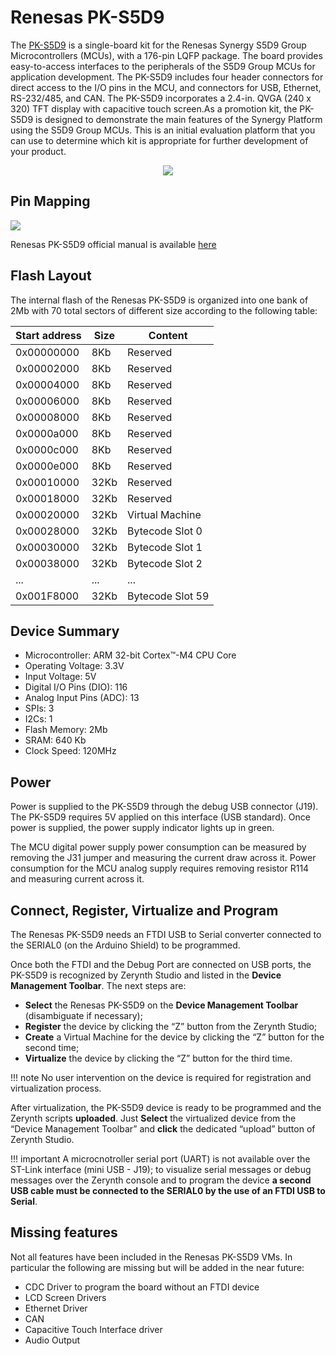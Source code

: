 # Renesas PK-S5D9

The [PK-S5D9](https://www.st.com/content/ccc/resource/technical/document/user_manual/70/fe/4a/3f/e7/e1/4f/7d/DM00039084.pdf/files/DM00039084.pdf/jcr:content/translations/en.DM00039084.pdf) is a single-board kit for the Renesas Synergy S5D9 Group Microcontrollers (MCUs), with a 176-pin LQFP package.
The board provides easy-to-access interfaces to the peripherals of the S5D9 Group MCUs for application development.
The PK-S5D9 includes four header connectors for direct access to the I/O pins in the MCU, and connectors for USB, Ethernet, RS-232/485, and CAN.
The PK-S5D9 incorporates a 2.4-in. QVGA (240 x 320) TFT display with capacitive touch screen.As a promotion kit, the PK-S5D9 is designed to demonstrate the main features of the Synergy Platform using the S5D9 Group MCUs.
This is an initial evaluation platform that you can use to determine which kit is appropriate for further development of your product.

<p style="text-align:center;"><img src="img/renesas_pks5d9.jpg"></p>

## Pin Mapping

![](img/renesas_pks5d9_pin_io.jpg)

Renesas PK-S5D9 official manual is available [here](https://www.renesas.com/us/en/doc/products/renesas-synergy/doc/r12um0009eu0101-synergy-pk-s5d9.pdf)

## Flash Layout

The internal flash of the Renesas PK-S5D9 is organized into one bank of 2Mb with 70 total sectors of different size according to the following table:

| Start address | Size | Content          |
|---------------|------|------------------|
| 0x00000000    | 8Kb  | Reserved         |
| 0x00002000    | 8Kb  | Reserved         |
| 0x00004000    | 8Kb  | Reserved         |
| 0x00006000    | 8Kb  | Reserved         |
| 0x00008000    | 8Kb  | Reserved         |
| 0x0000a000    | 8Kb  | Reserved         |
| 0x0000c000    | 8Kb  | Reserved         |
| 0x0000e000    | 8Kb  | Reserved         |
| 0x00010000    | 32Kb | Reserved         |
| 0x00018000    | 32Kb | Reserved         |
| 0x00020000    | 32Kb | Virtual Machine  |
| 0x00028000    | 32Kb | Bytecode Slot 0  |
| 0x00030000    | 32Kb | Bytecode Slot 1  |
| 0x00038000    | 32Kb | Bytecode Slot 2  |
| ...           | ...  | ...              |
| 0x001F8000    | 32Kb | Bytecode Slot 59 |

## Device Summary


* Microcontroller: ARM 32-bit Cortex™-M4 CPU Core
* Operating Voltage: 3.3V
* Input Voltage: 5V
* Digital I/O Pins (DIO): 116
* Analog Input Pins (ADC): 13
* SPIs: 3
* I2Cs: 1
* Flash Memory: 2Mb
* SRAM: 640 Kb
* Clock Speed: 120MHz

## Power

Power is supplied to the PK-S5D9 through the debug USB connector (J19). The PK-S5D9 requires 5V applied on this interface (USB standard). Once power is supplied, the power supply indicator lights up in green.

The MCU digital power supply power consumption can be measured by removing the J31 jumper and measuring the current draw across it.
Power consumption for the MCU analog supply requires removing resistor R114 and measuring current across it.

## Connect, Register, Virtualize and Program

The Renesas PK-S5D9 needs an FTDI USB to Serial converter connected to the SERIAL0 (on the Arduino Shield) to be programmed.

Once both the FTDI and the Debug Port are connected on USB ports, the PK-S5D9 is recognized by Zerynth Studio and listed in the **Device Management Toolbar**. The next steps are:

* **Select** the Renesas PK-S5D9 on the **Device Management Toolbar** (disambiguate if necessary);
* **Register** the device by clicking the “Z” button from the Zerynth Studio;
* **Create** a Virtual Machine for the device by clicking the “Z” button for the second time;
* **Virtualize** the device by clicking the “Z” button for the third time.

!!! note
	No user intervention on the device is required for registration and virtualization process.

After virtualization, the PK-S5D9 device is ready to be programmed and the  Zerynth scripts **uploaded**. Just **Select** the virtualized device from the “Device Management Toolbar” and **click** the dedicated “upload” button of Zerynth Studio.

!!! important
    A microcnotroller serial port (UART) is not available over the ST-Link interface (mini USB - J19); to visualize serial messages or debug messages over the Zerynth console and to program the device **a second USB cable must be connected to the SERIAL0 by the use of an FTDI USB to Serial**.

## Missing features

Not all features have been included in the Renesas PK-S5D9 VMs. In particular the following are missing but will be added in the near future:

* CDC Driver to program the board without an FTDI device
* LCD Screen Drivers
* Ethernet Driver
* CAN
* Capacitive Touch Interface driver
* Audio Output

<!--stackedit_data:
eyJoaXN0b3J5IjpbLTk4MTA3OTU5NF19
-->